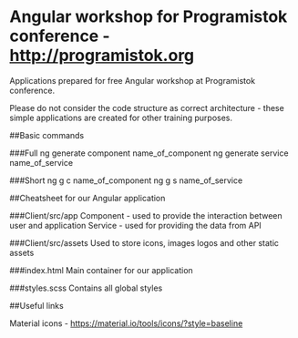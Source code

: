 # Angular workshop for Programistok conference - http://programistok.org

Applications prepared for free Angular workshop at Programistok conference. 

Please do not consider the code structure as correct architecture - these simple applications are created for other training purposes.

##Basic commands

###Full
ng generate component name_of_component 
ng generate service name_of_service

###Short
ng g c name_of_component
ng g s name_of_service

##Cheatsheet for our Angular application

###Client/src/app
Component - used to provide the interaction between user and application
Service - used for providing the data from API

###Client/src/assets
Used to store icons, images logos and other static assets

###index.html
Main container for our application

###styles.scss
Contains all global styles

##Useful links

Material icons - https://material.io/tools/icons/?style=baseline
